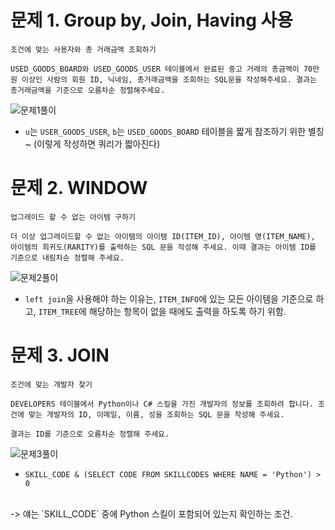 # 문제 1. Group by, Join, Having 사용

```
조건에 맞는 사용자와 총 거래금액 조회하기

USED_GOODS_BOARD와 USED_GOODS_USER 테이블에서 완료된 중고 거래의 총금액이 70만 원 이상인 사람의 회원 ID, 닉네임, 총거래금액을 조회하는 SQL문을 작성해주세요. 결과는 총거래금액을 기준으로 오름차순 정렬해주세요.
```
![문제1풀이]()

- `u`는 `USER_GOODS_USER`, `b`는 `USED_GOODS_BOARD` 테이블을 짧게 참조하기 위한 별칭~ (이렇게 작성하면 쿼리가 짧아진다)

# 문제 2. WINDOW

```
업그레이드 할 수 없는 아이템 구하기

더 이상 업그레이드할 수 없는 아이템의 아이템 ID(ITEM_ID), 아이템 명(ITEM_NAME), 아이템의 희귀도(RARITY)를 출력하는 SQL 문을 작성해 주세요. 이때 결과는 아이템 ID를 기준으로 내림차순 정렬해 주세요.
```

![문제2풀이]()

- `left join`을 사용해야 하는 이유는, `ITEM_INFO`에 있는 모든 아이템을 기준으로 하고, `ITEM_TREE`에 해당하는 항목이 없을 때에도 출력을 하도록 하기 위함.

# 문제 3. JOIN

```
조건에 맞는 개발자 찾기

DEVELOPERS 테이블에서 Python이나 C# 스킬을 가진 개발자의 정보를 조회하려 합니다. 조건에 맞는 개발자의 ID, 이메일, 이름, 성을 조회하는 SQL 문을 작성해 주세요.

결과는 ID를 기준으로 오름차순 정렬해 주세요.
```

![문제3풀이]()

- `SKILL_CODE & (SELECT CODE FROM SKILLCODES WHERE NAME = 'Python') > 0`
<br>
-> 얘는 `SKILL_CODE` 중에 Python 스킬이 포함되어 있는지 확인하는 조건.
<br/>